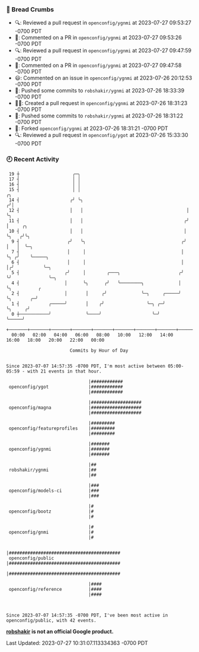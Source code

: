 ### 🍞 Bread Crumbs

 * 🔍: Reviewed a pull request in  `openconfig/ygnmi` at 2023-07-27 09:53:27 -0700 PDT
 * 💬: Commented on a PR in  `openconfig/ygnmi` at 2023-07-27 09:53:26 -0700 PDT
 * 🔍: Reviewed a pull request in  `openconfig/ygnmi` at 2023-07-27 09:47:59 -0700 PDT
 * 💬: Commented on a PR in  `openconfig/ygnmi` at 2023-07-27 09:47:58 -0700 PDT
 * 😃: Commented on an issue in `openconfig/ygnmi` at 2023-07-26 20:12:53 -0700 PDT
 * 🚢: Pushed some commits to `robshakir/ygnmi` at 2023-07-26 18:33:39 -0700 PDT
 * ✍🏼: Created a pull request in `openconfig/ygnmi` at 2023-07-26 18:31:23 -0700 PDT
 * 🚢: Pushed some commits to `robshakir/ygnmi` at 2023-07-26 18:31:22 -0700 PDT
 * 🍴: Forked `openconfig/ygnmi` at 2023-07-26 18:31:21 -0700 PDT
 * 🔍: Reviewed a pull request in  `openconfig/ygot` at 2023-07-26 15:33:30 -0700 PDT

### 🕘 Recent Activity
```
 19 ┼                    ╭─╮
 17 ┤                    │ │
 16 ┤                    │ │
 15 ┤                    │ │                                         ╭╮
 14 ┤                   ╭╯ ╰╮                                       ╭╯│
 12 ┤                   │   │                                       │ ╰╮
 11 ┤                   │   │                                      ╭╯  │     ╭╮
 10 ┤                   │   │                                      │   ╰╮   ╭╯╰╮
  9 ┤                  ╭╯   ╰╮                                    ╭╯    │   │  ╰─╮
  7 ┤                  │     │                                    │     ╰╮ ╭╯    ╰─────╮
  6 ┤                  │     │                                    │      │╭╯           ╰─╮
  5 ┤                 ╭╯     │        ╭───╮                      ╭╯      ╰╯              ╰─╮
  4 ┤                 │      ╰╮      ╭╯   ╰────────╮             │                         ╰╮          ╭
  2 ┤                 │       │     ╭╯             ╰─╮     ╭─────╯                          ╰╮       ╭─╯
  1 ┤           ╭─────╯       │    ╭╯                ╰─╮ ╭─╯                                 ╰╮     ╭╯
  0 ┼───────────╯             ╰────╯                   ╰─╯                                    ╰─────╯
    +───────+───────+───────+───────+───────+───────+───────+───────+───────+───────+───────+───────+────
  00:00   02:00   04:00   06:00   08:00   10:00   12:00   14:00   16:00   18:00   20:00   22:00   00:00   

						Commits by Hour of Day


Since 2023-07-07 14:57:35 -0700 PDT, I'm most active between 05:00-05:59 - with 21 events in that hour.

```



```
                               |############
 openconfig/ygot               |############
                               |############

                               |###################
 openconfig/magna              |###################
                               |###################

                               |#########
 openconfig/featureprofiles    |#########
                               |#########

                               |#######
 openconfig/ygnmi              |#######
                               |#######

                               |##
 robshakir/ygnmi               |##
                               |##

                               |###
 openconfig/models-ci          |###
                               |###

                               |#
 openconfig/bootz              |#
                               |#

                               |#
 openconfig/gnmi               |#
                               |#

                               |##########################################
 openconfig/public             |##########################################
                               |##########################################

                               |####
 openconfig/reference          |####
                               |####



Since 2023-07-07 14:57:35 -0700 PDT, I've been most active in openconfig/public, with 42 events.

```
**[robshakir](mailto:robjs@google.com) is not an official Google product.**  


Last Updated: 2023-07-27 10:31:07.113334363 -0700 PDT
